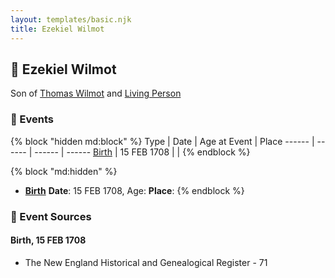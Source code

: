 ```yaml
---
layout: templates/basic.njk
title: Ezekiel Wilmot
---
```

## 🔵 Ezekiel Wilmot

Son of [Thomas Wilmot](/people/3/36930663) and [Living Person](/people/1/19292651)

### 📆 Events

{% block "hidden md:block" %}
Type | Date | Age at Event | Place
------ | ------ | ------ | ------
[Birth](#event-event-2) | 15 FEB 1708 |  |
{% endblock %}

{% block "md:hidden" %}
- **[Birth](#event-event-2)**
**Date**: 15 FEB 1708, Age:
**Place**:
{% endblock %}

### 📰 Event Sources

#### <a id="event-event-2"></a> Birth, 15 FEB 1708
* The New England Historical and Genealogical Register  - 71